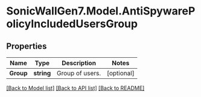# SonicWallGen7.Model.AntiSpywarePolicyIncludedUsersGroup

## Properties

Name | Type | Description | Notes
------------ | ------------- | ------------- | -------------
**Group** | **string** | Group of users. | [optional] 

[[Back to Model list]](../README.md#documentation-for-models) [[Back to API list]](../README.md#documentation-for-api-endpoints) [[Back to README]](../README.md)

